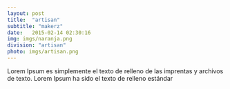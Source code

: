 ```yaml
---
layout: post
title:  "artisan"
subtitle: "makerz"
date:   2015-02-14 02:30:16
img: imgs/naranja.png
division: "artisan"
photo: imgs/artisan.png
---
```

Lorem Ipsum es simplemente el texto de relleno de las imprentas y archivos de texto. Lorem Ipsum ha sido el texto de relleno estándar 